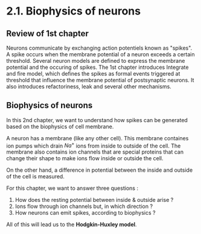 # 2.1. Biophysics of neurons

## Review of 1st chapter 
Neurons communicate by exchanging action potentiels known as "spikes". A spike occurs when the membrane potential of a neuron exceeds a certain threshold. Several neuron models are defined to express the membrane potential and the occuring of spikes. The 1st chapter introduces Integrate and fire model, which defines the spikes as formal events triggered at threshold that influence the membrane potential of postsynaptic neurons. It also introduces refactoriness, leak and several other mechanisms.

## Biophysics of neurons
In this 2nd chapter, we want to understand how spikes can be generated based on the biophysics of cell membrane.

A neuron has a membrane (like any other cell). This membrane containes ion pumps which drain $Na^{+}$ ions from inside to outside of the cell. The membrane also contains ion channels that are special proteins that can change their shape to make ions flow inside or outside the cell.

On the other hand, a difference in potential between the inside and outside of the cell is measured.

For this chapter, we want to answer three questions :
1. How does the resting potential between inside & outside arise ?
2. Ions flow through ion channels but, in which direction ?
3. How neurons can emit spikes, according to biophysics ?

All of this will lead us to the **Hodgkin-Huxley model**.